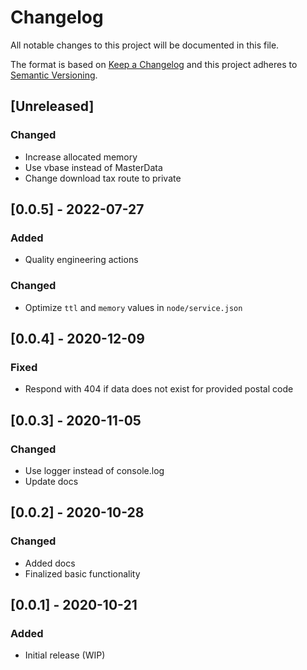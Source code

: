 # Changelog

All notable changes to this project will be documented in this file.

The format is based on [Keep a Changelog](http://keepachangelog.com/en/1.0.0/)
and this project adheres to [Semantic Versioning](http://semver.org/spec/v2.0.0.html).

## [Unreleased]

### Changed

- Increase allocated memory
- Use vbase instead of MasterData
- Change download tax route to private

## [0.0.5] - 2022-07-27

### Added

- Quality engineering actions

### Changed

- Optimize `ttl` and `memory` values in `node/service.json`

## [0.0.4] - 2020-12-09

### Fixed

- Respond with 404 if data does not exist for provided postal code

## [0.0.3] - 2020-11-05

### Changed

- Use logger instead of console.log
- Update docs

## [0.0.2] - 2020-10-28

### Changed

- Added docs
- Finalized basic functionality

## [0.0.1] - 2020-10-21

### Added

- Initial release (WIP)
